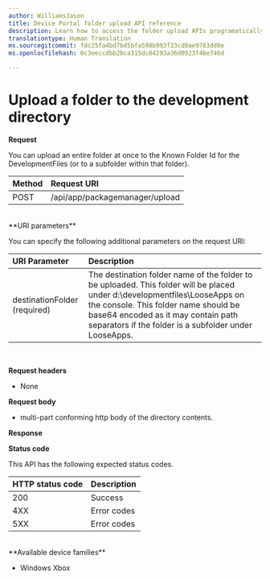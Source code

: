 ```yaml
---
author: WilliamsJason
title: Device Portal folder upload API reference
description: Learn how to access the folder upload APIs programatically.
translationtype: Human Translation
ms.sourcegitcommit: fdc25fa4bd7bd5bfa598b993f23cd0ae9783dd0e
ms.openlocfilehash: 6c3eeccdbb2bca315dc84293a36d0923f46e746d

---
```


# Upload a folder to the development directory

**Request**

You can upload an entire folder at once to the Known Folder Id for the DevelopmentFiles (or to a subfolder within that folder).

Method      | Request URI
:------     | :------
POST | /api/app/packagemanager/upload 
<br />
**URI parameters**

You can specify the following additional parameters on the request URI:

URI Parameter      | Description
:------     | :-----
destinationFolder  (required) | The destination folder name of the folder to be uploaded. This folder will be placed under d:\developmentfiles\LooseApps on the console. This folder name should be base64 encoded as it may contain path separators if the folder is a subfolder under LooseApps.
<br />

**Request headers**

- None

**Request body**

- multi-part conforming http body of the directory contents.

**Response**

**Status code**

This API has the following expected status codes.

HTTP status code      | Description
:------     | :-----
200 | Success
4XX | Error codes
5XX | Error codes
<br />
**Available device families**

* Windows Xbox




<!--HONumber=Aug16_HO3-->



